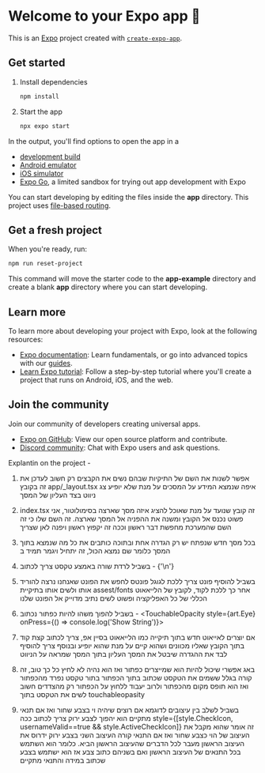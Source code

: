 # Welcome to your Expo app 👋

This is an [Expo](https://expo.dev) project created with [`create-expo-app`](https://www.npmjs.com/package/create-expo-app).

## Get started

1. Install dependencies

   ```bash
   npm install
   ```

2. Start the app

   ```bash
   npx expo start
   ```

In the output, you'll find options to open the app in a

- [development build](https://docs.expo.dev/develop/development-builds/introduction/)
- [Android emulator](https://docs.expo.dev/workflow/android-studio-emulator/)
- [iOS simulator](https://docs.expo.dev/workflow/ios-simulator/)
- [Expo Go](https://expo.dev/go), a limited sandbox for trying out app development with Expo

You can start developing by editing the files inside the **app** directory. This project uses [file-based routing](https://docs.expo.dev/router/introduction).

## Get a fresh project

When you're ready, run:

```bash
npm run reset-project
```

This command will move the starter code to the **app-example** directory and create a blank **app** directory where you can start developing.

## Learn more

To learn more about developing your project with Expo, look at the following resources:

- [Expo documentation](https://docs.expo.dev/): Learn fundamentals, or go into advanced topics with our [guides](https://docs.expo.dev/guides).
- [Learn Expo tutorial](https://docs.expo.dev/tutorial/introduction/): Follow a step-by-step tutorial where you'll create a project that runs on Android, iOS, and the web.

## Join the community

Join our community of developers creating universal apps.

- [Expo on GitHub](https://github.com/expo/expo): View our open source platform and contribute.
- [Discord community](https://chat.expo.dev): Chat with Expo users and ask questions.



Explantin on the project - 

1. אפשר לשנות את השם של התיקיות שבהם נשים את הקבצים רק חשוב לעדכן את זה בקובץ 
app/_layout.tsx
איפה שנמצא המידע על המסכים על מנת שלא יופיע צג ניווט בצד העליון של המסך

2. index.tsx 
זה קובץ שנועד על מנת שאוכל להציג איזה מסך שארצה בסימולוטור, אני פשוט נכנס אל הקובץ ומשנה את ההפניה אל המסך שארצה. זה השם שלו כי זה השם שהמערכת מחפשת דבר ראשון וככה זה יקפוץ ראשון ויפנה לאן שצריך

3. בכל מסך חדש שנפתח יש רק הגדרה אחת ובתוכה כותבים את כל מה שנמצא בתוך המסך כלומר שם נמצא הכול, זה יתחיל ויגמר תמיד ב
<view>

4. בשביל לרדת שורה באמצע טקסט צריך לכתוב - {'\n'} 

5.  בשביל להוסיף פונט צריך ללכת לגוגל פונטס לחפש את הפונט שאנחנו נרצה להוריד אותו ולשים אותו בתיקיית 
assest/fonts
אחר כך ללכת לקוד, לקובץ של הלייאאוט הכללי של כל האפליקציה ופשוט לשים נתיב מדוייק אל הפונט שלנו

6. בשביל להפוך משהו להיות כפתור נכתוב - 
<TouchableOpacity style={art.Eye} onPress={() => console.log('Show String')}></TouchableOpacity>

7. אם יוצרים לאייאוט חדש בתוך תיקייה כמו הלייאאוט בסיין אפ, צריך לכתוב קצת קוד בתוך הקובץ שאליו מכוונים ושהוא קיים על מנת שהוא יופיע ובנוסף צריך להוסיף לבד את ההגדרה שיבטל את המסך העליון בתוך המסך שמראה על הניווט

8. באג אפשרי שיכול להיות הוא שמייצרים כפתור ואז הוא נהיה לא לחיץ כל כך טוב, זה קורה בגלל ששמים את הטקסט שכתוב בתוך הכפתור בתור טקסט נפרד מהכפתור ואז הוא תופס מקום מהכפתור ולרוב יעבוד ללחוץ על הכפתור רק מהצדדים חשוב לשים את הטקסט בתוך touchableopasity

9. בשביל לשלב בין עיצובים לדוגמא אם רוצים שיהיה וי בצבע שחור ואז אם תנאי מתקיים הוא יהפוך לצבע ירוק צריך לכתוב ככה
  style={[style.CheckIcon, usernameValid==true && style.ActiveCheckIcon]}
זה אומר שהוא מקבל את העיצוב של הוי כצבע שחור ואז אם התנאי קורה העיצוב השני בצבע ירוק ידרוס את העיצוב הראשון מעבר לכל הדברים שהעיצוב הראשון הביא. כלומר הוא השתמש בכל התנאים של העיצוב הראשון ואם בשניהם כתוב צבע אז הוא ישתמש בצבע שכתוב במידה והתנאי מתקיים